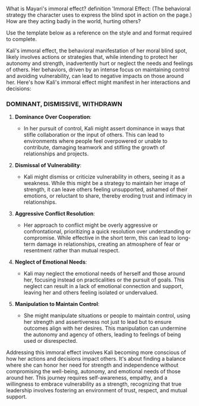 What is Mayari's immoral effect? definition 'Immoral Effect: (The behavioral strategy the character uses to express the blind spot in action on the page.) How are they acting badly in the world, hurting others?

Use the template below as a reference on the style and and format required to complete. 


Kali's immoral effect, the behavioral manifestation of her moral blind spot, likely involves actions or strategies that, while intending to protect her autonomy and strength, inadvertently hurt or neglect the needs and feelings of others. Her behaviors, driven by an intense focus on maintaining control and avoiding vulnerability, can lead to negative impacts on those around her. Here's how Kali's immoral effect might manifest in her interactions and decisions:

### DOMINANT, DISMISSIVE, WITHDRAWN

1. **Dominance Over Cooperation**:
    - In her pursuit of control, Kali might assert dominance in ways that stifle collaboration or the input of others. This can lead to environments where people feel overpowered or unable to contribute, damaging teamwork and stifling the growth of relationships and projects.

2. **Dismissal of Vulnerability**:
    - Kali might dismiss or criticize vulnerability in others, seeing it as a weakness. While this might be a strategy to maintain her image of strength, it can leave others feeling unsupported, ashamed of their emotions, or reluctant to share, thereby eroding trust and intimacy in relationships.

3. **Aggressive Conflict Resolution**:
    - Her approach to conflict might be overly aggressive or confrontational, prioritizing a quick resolution over understanding or compromise. While effective in the short term, this can lead to long-term damage in relationships, creating an atmosphere of fear or resentment rather than mutual respect.

4. **Neglect of Emotional Needs**:
    - Kali may neglect the emotional needs of herself and those around her, focusing instead on practicalities or the pursuit of goals. This neglect can result in a lack of emotional connection and support, leaving her and others feeling isolated or undervalued.

5. **Manipulation to Maintain Control**:
    - She might manipulate situations or people to maintain control, using her strength and assertiveness not just to lead but to ensure outcomes align with her desires. This manipulation can undermine the autonomy and agency of others, leading to feelings of being used or disrespected.

Addressing this immoral effect involves Kali becoming more conscious of how her actions and decisions impact others. It's about finding a balance where she can honor her need for strength and independence without compromising the well-being, autonomy, and emotional needs of those around her. This journey requires self-awareness, empathy, and a willingness to embrace vulnerability as a strength, recognizing that true leadership involves fostering an environment of trust, respect, and mutual support.